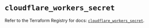 # `cloudflare_workers_secret`

Refer to the Terraform Registry for docs: [`cloudflare_workers_secret`](https://registry.terraform.io/providers/cloudflare/cloudflare/4.51.0/docs/resources/workers_secret).
